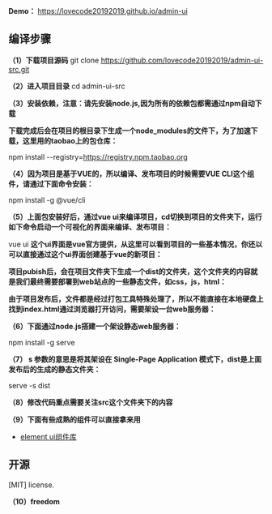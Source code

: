 **Demo：** https://lovecode20192019.github.io/admin-ui

## 编译步骤

**（1）下载项目源码**
git clone https://github.com/lovecode20192019/admin-ui-src.git

**（2）进入项目目录**
cd admin-ui-src

**（3）安装依赖，注意：请先安装node.js,因为所有的依赖包都需通过npm自动下载**

**下载完成后会在项目的根目录下生成一个node_modules的文件下，为了加速下载，这里用的taobao上的包仓库：**

npm install --registry=https://registry.npm.taobao.org

**（4）因为项目是基于VUE的，所以编译、发布项目的时候需要VUE CLI这个组件，请通过下面命令安装：**

npm install -g @vue/cli

**（5）上面包安装好后，通过vue ui来编译项目，cd切换到项目的文件夹下，运行如下命令启动一个可视化的界面来编译、发布项目：**

vue ui
**这个ui界面是vue官方提供，从这里可以看到项目的一些基本情况，你还以可以直接通过这个ui界面创建基于vue的新项目：**

**项目pubish后，会在项目文件夹下生成一个dist的文件夹，这个文件夹的内容就是我们最终需要部署到web站点的一些静态文件，如css，js，html：**

**由于项目发布后，文件都是经过打包工具特殊处理了，所以不能直接在本地硬盘上找到index.html通过浏览器打开访问，需要架设一台web服务器：**

**（6）下面通过node.js搭建一个架设静态web服务器：**

npm install -g serve 

**（7） s 参数的意思是将其架设在 Single-Page Application 模式下，dist是上面发布后的生成的静态文件夹：**

serve -s dist

**（8）修改代码重点需要关注src这个文件夹下的内容**

**（9）下面有些成熟的组件可以直接拿来用**

- [element ui组件库](https://element.eleme.cn/#/zh-CN)

## 开源

[MIT] license.

**（10）freedom**

